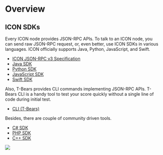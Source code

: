 # Overview

## ICON SDKs

Every ICON node provides JSON-RPC APIs. To talk to an ICON node, you can send raw JSON-RPC request, or, even better, use ICON SDKs in various languages. ICON officially supports Java, Python, JavaScript, and Swift.

* [ICON JSON-RPC v3 Specification](../references/reference-manuals/icon-json-rpc-api-v3-specification.md)
* [Java SDK](java-sdk/)
* [Python SDK](python-sdk/)
* [JavaScript SDK](javascript/)
* [Swift SDK](swift-sdk/)

Also, T-Bears provides CLI commands implementing JSON-RPC APIs. T-Bears CLI is a handy tool to test your score quickly without a single line of code during initial test.

* [CLI (T-Bears)](broken-reference)

Besides, there are couple of community driven tools.

* [C# SDK](https://github.com/zsaladin/IconSDK.Net/)
* [PHP SDK](https://github.com/iconation/icon-sdk-php)
* [C++ SDK](https://github.com/iconation/icon-sdk-cpp)

![](../.gitbook/assets/d4d39ac-Screen\_Shot\_2019-05-30\_at\_6.58.49\_PM.png)
